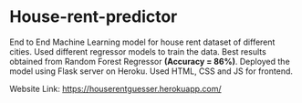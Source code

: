# House-rent-predictor
End to End Machine Learning model for house rent dataset of different cities.
Used different regressor models to train the data. Best results obtained from Random Forest Regressor **(Accuracy = 86%)**.
Deployed the model using Flask server on Heroku.
Used HTML, CSS and JS for frontend.

Website Link: https://houserentguesser.herokuapp.com/
